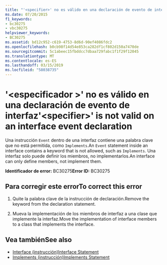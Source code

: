 ```yaml
---
title: "'<specifier>' no es válido en una declaración de evento de interfaz"
ms.date: 07/20/2015
f1_keywords:
- bc30275
- vbc30275
helpviewer_keywords:
- BC30275
ms.assetid: bd12c952-c619-4753-8d6d-90ef4086fdc2
ms.openlocfilehash: b0cb98f14d54e853ca282df1cf802d150a7470de
ms.sourcegitcommit: 5c1abeec15fbddcc7dbaa729fabc1f1f29f12045
ms.translationtype: MT
ms.contentlocale: es-ES
ms.lasthandoff: 03/15/2019
ms.locfileid: "58038735"
---
```

# <a name="specifier-is-not-valid-on-an-interface-event-declaration"></a><span data-ttu-id="7d2f7-102">'\<especificador >' no es válido en una declaración de evento de interfaz</span><span class="sxs-lookup"><span data-stu-id="7d2f7-102">'\<specifier>' is not valid on an interface event declaration</span></span>
<span data-ttu-id="7d2f7-103">Una instrucción `Event` dentro de una interfaz contiene una palabra clave que no está permitida, como `Implements`.</span><span class="sxs-lookup"><span data-stu-id="7d2f7-103">An `Event` statement inside an interface contains a keyword that is not allowed, such as `Implements`.</span></span> <span data-ttu-id="7d2f7-104">Una interfaz solo puede definir los miembros, no implementarlos.</span><span class="sxs-lookup"><span data-stu-id="7d2f7-104">An interface can only define members, not implement them.</span></span>  
  
 <span data-ttu-id="7d2f7-105">**Identificador de error:** BC30275</span><span class="sxs-lookup"><span data-stu-id="7d2f7-105">**Error ID:** BC30275</span></span>  
  
## <a name="to-correct-this-error"></a><span data-ttu-id="7d2f7-106">Para corregir este error</span><span class="sxs-lookup"><span data-stu-id="7d2f7-106">To correct this error</span></span>  
  
1.  <span data-ttu-id="7d2f7-107">Quite la palabra clave de la instrucción de declaración.</span><span class="sxs-lookup"><span data-stu-id="7d2f7-107">Remove the keyword from the declaration statement.</span></span>  
  
2.  <span data-ttu-id="7d2f7-108">Mueva la implementación de los miembros de interfaz a una clase que implemente la interfaz.</span><span class="sxs-lookup"><span data-stu-id="7d2f7-108">Move the implementation of interface members to a class that implements the interface.</span></span>  
  
## <a name="see-also"></a><span data-ttu-id="7d2f7-109">Vea también</span><span class="sxs-lookup"><span data-stu-id="7d2f7-109">See also</span></span>

- [<span data-ttu-id="7d2f7-110">Interface (instrucción)</span><span class="sxs-lookup"><span data-stu-id="7d2f7-110">Interface Statement</span></span>](../../visual-basic/language-reference/statements/interface-statement.md)
- [<span data-ttu-id="7d2f7-111">Implements (instrucción)</span><span class="sxs-lookup"><span data-stu-id="7d2f7-111">Implements Statement</span></span>](../../visual-basic/language-reference/statements/implements-statement.md)
